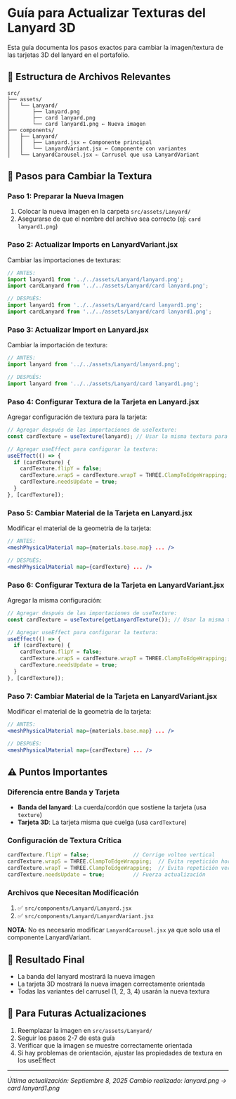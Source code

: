 # Guía para Actualizar Texturas del Lanyard 3D

Esta guía documenta los pasos exactos para cambiar la imagen/textura de las tarjetas 3D del lanyard en el portafolio.

## 📁 Estructura de Archivos Relevantes

```
src/
├── assets/
│   └── Lanyard/
│       ├── lanyard.png
│       ├── card lanyard.png
│       └── card lanyard1.png ← Nueva imagen
├── components/
│   ├── Lanyard/
│   │   ├── Lanyard.jsx ← Componente principal
│   │   └── LanyardVariant.jsx ← Componente con variantes
│   └── LanyardCarousel.jsx ← Carrusel que usa LanyardVariant
```

## 🔄 Pasos para Cambiar la Textura

### Paso 1: Preparar la Nueva Imagen
1. Colocar la nueva imagen en la carpeta `src/assets/Lanyard/`
2. Asegurarse de que el nombre del archivo sea correcto (ej: `card lanyard1.png`)

### Paso 2: Actualizar Imports en LanyardVariant.jsx
Cambiar las importaciones de texturas:

```jsx
// ANTES:
import lanyard1 from '../../assets/Lanyard/lanyard.png';
import cardLanyard from '../../assets/Lanyard/card lanyard.png';

// DESPUÉS:
import lanyard1 from '../../assets/Lanyard/card lanyard1.png';
import cardLanyard from '../../assets/Lanyard/card lanyard1.png';
```

### Paso 3: Actualizar Import en Lanyard.jsx
Cambiar la importación de textura:

```jsx
// ANTES:
import lanyard from '../../assets/Lanyard/lanyard.png';

// DESPUÉS:
import lanyard from '../../assets/Lanyard/card lanyard1.png';
```

### Paso 4: Configurar Textura de la Tarjeta en Lanyard.jsx
Agregar configuración de textura para la tarjeta:

```jsx
// Agregar después de las importaciones de useTexture:
const cardTexture = useTexture(lanyard); // Usar la misma textura para la tarjeta

// Agregar useEffect para configurar la textura:
useEffect(() => {
  if (cardTexture) {
    cardTexture.flipY = false;
    cardTexture.wrapS = cardTexture.wrapT = THREE.ClampToEdgeWrapping;
    cardTexture.needsUpdate = true;
  }
}, [cardTexture]);
```

### Paso 5: Cambiar Material de la Tarjeta en Lanyard.jsx
Modificar el material de la geometría de la tarjeta:

```jsx
// ANTES:
<meshPhysicalMaterial map={materials.base.map} ... />

// DESPUÉS:
<meshPhysicalMaterial map={cardTexture} ... />
```

### Paso 6: Configurar Textura de la Tarjeta en LanyardVariant.jsx
Agregar la misma configuración:

```jsx
// Agregar después de las importaciones de useTexture:
const cardTexture = useTexture(getLanyardTexture()); // Usar la misma textura para la tarjeta

// Agregar useEffect para configurar la textura:
useEffect(() => {
  if (cardTexture) {
    cardTexture.flipY = false;
    cardTexture.wrapS = cardTexture.wrapT = THREE.ClampToEdgeWrapping;
    cardTexture.needsUpdate = true;
  }
}, [cardTexture]);
```

### Paso 7: Cambiar Material de la Tarjeta en LanyardVariant.jsx
Modificar el material de la geometría de la tarjeta:

```jsx
// ANTES:
<meshPhysicalMaterial map={materials.base.map} ... />

// DESPUÉS:
<meshPhysicalMaterial map={cardTexture} ... />
```

## ⚠️ Puntos Importantes

### Diferencia entre Banda y Tarjeta
- **Banda del lanyard**: La cuerda/cordón que sostiene la tarjeta (usa `texture`)
- **Tarjeta 3D**: La tarjeta misma que cuelga (usa `cardTexture`)

### Configuración de Textura Crítica
```jsx
cardTexture.flipY = false;              // Corrige volteo vertical
cardTexture.wrapS = THREE.ClampToEdgeWrapping;  // Evita repetición horizontal
cardTexture.wrapT = THREE.ClampToEdgeWrapping;  // Evita repetición vertical
cardTexture.needsUpdate = true;         // Fuerza actualización
```

### Archivos que Necesitan Modificación
1. ✅ `src/components/Lanyard/Lanyard.jsx` 
2. ✅ `src/components/Lanyard/LanyardVariant.jsx`

**NOTA**: No es necesario modificar `LanyardCarousel.jsx` ya que solo usa el componente LanyardVariant.

## 🎯 Resultado Final
- La banda del lanyard mostrará la nueva imagen
- La tarjeta 3D mostrará la nueva imagen correctamente orientada
- Todas las variantes del carrusel (1, 2, 3, 4) usarán la nueva textura

## 📝 Para Futuras Actualizaciones
1. Reemplazar la imagen en `src/assets/Lanyard/`
2. Seguir los pasos 2-7 de esta guía
3. Verificar que la imagen se muestre correctamente orientada
4. Si hay problemas de orientación, ajustar las propiedades de textura en los useEffect

---
*Última actualización: Septiembre 8, 2025*
*Cambio realizado: lanyard.png → card lanyard1.png*
